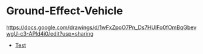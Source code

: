 # Ground-Effect-Vehicle
https://docs.google.com/drawings/d/1wFxZpoO7Pn_Ds7HUlFo0fOmBqGbevwgU-c3-APld4i0/edit?usp=sharing

* [Test](https://docs.google.com/drawings/d/1wFxZpoO7Pn_Ds7HUlFo0fOmBqGbevwgU-c3-APld4i0/edit?usp=sharing)

